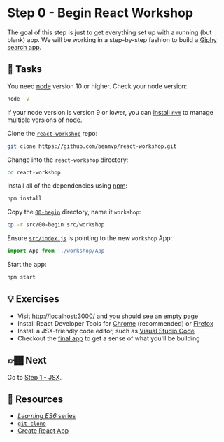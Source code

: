 # Step 0 - Begin React Workshop

The goal of this step is just to get everything set up with a running (but blank) app. We will be working in a step-by-step fashion to build a [Giphy search app](https://react-workshop.benmvp.com/).

## 📝 Tasks

You need [node](https://nodejs.org/en/) version 10 or higher. Check your node version:

```sh
node -v
```

If your node version is version 9 or lower, you can [install `nvm`](https://github.com/creationix/nvm#install-script) to manage multiple versions of node.

Clone the [`react-workshop`](https://github.com/benmvp/react-workshop) repo:

```sh
git clone https://github.com/benmvp/react-workshop.git
```

Change into the `react-workshop` directory:

```sh
cd react-workshop
```

Install all of the dependencies using [npm](http://npmjs.org/):

```sh
npm install
```

Copy the [`00-begin`](./) directory, name it `workshop`:

```sh
cp -r src/00-begin src/workshop
```

Ensure [`src/index.js`](../index.js#L3) is pointing to the new `workshop` App:

```js
import App from './workshop/App'
```

Start the app:

```sh
npm start
```

## 💡 Exercises

- Visit [http://localhost:3000/](http://localhost:3000/) and you should see an empty page
- Install React Developer Tools for [Chrome](https://chrome.google.com/webstore/detail/react-developer-tools/fmkadmapgofadopljbjfkapdkoienihi) (recommended) or [Firefox](https://addons.mozilla.org/en-GB/firefox/addon/react-devtools/)
- Install a JSX-friendly code editor, such as [Visual Studio Code](https://code.visualstudio.com/)
- Checkout the [final app](https://react-workshop.benmvp.com/) to get a sense of what you'll be building

## 👉🏾 Next

Go to [Step 1 - JSX](../01-jsx/).

## 📕 Resources

- [_Learning ES6_ series](http://www.benmvp.com/learning-es6-series/)
- [`git-clone`](https://git-scm.com/docs/git-clone)
- [Create React App](https://github.com/facebookincubator/create-react-app)
